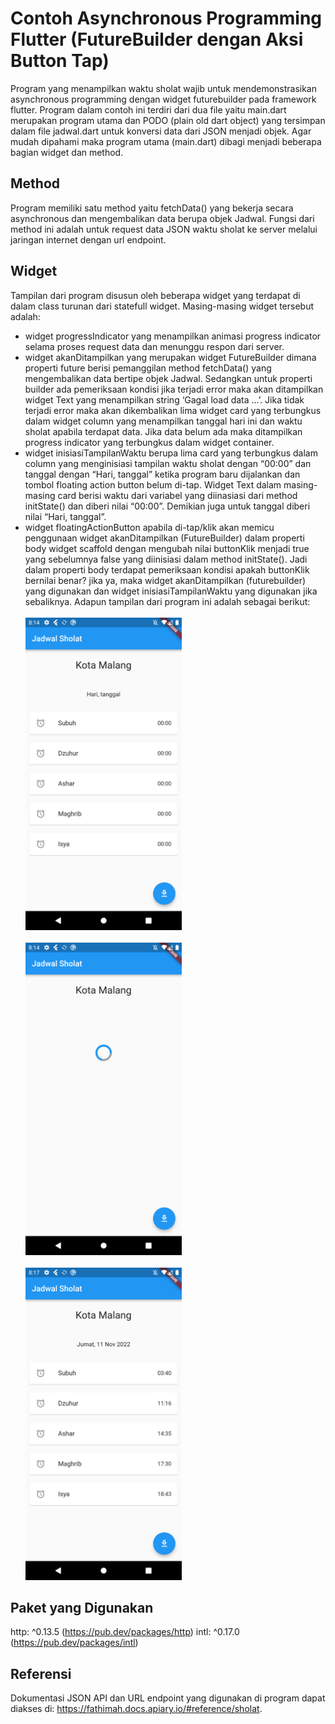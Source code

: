 # Contoh Asynchronous Programming Flutter (FutureBuilder dengan Aksi Button Tap)
Program yang menampilkan waktu sholat wajib untuk mendemonstrasikan asynchronous programming dengan widget futurebuilder pada framework flutter. Program dalam contoh ini terdiri dari dua file yaitu main.dart merupakan program utama dan PODO (plain old dart object) yang tersimpan dalam file jadwal.dart untuk konversi data dari JSON menjadi objek. Agar mudah dipahami maka program utama (main.dart) dibagi menjadi beberapa bagian widget dan method.
## Method
Program memiliki satu method yaitu fetchData() yang bekerja secara asynchronous dan mengembalikan data berupa objek Jadwal. Fungsi dari method ini adalah untuk request data JSON waktu sholat ke server melalui jaringan internet dengan url endpoint.
## Widget
Tampilan dari program disusun oleh beberapa widget yang terdapat di dalam class turunan dari statefull widget. Masing-masing widget tersebut adalah:
-	widget progressIndicator yang menampilkan animasi progress indicator selama proses request data dan menunggu respon dari server.
-	widget akanDitampilkan yang merupakan widget FutureBuilder dimana properti future berisi pemanggilan method fetchData() yang mengembalikan data bertipe objek Jadwal. Sedangkan untuk properti builder ada pemeriksaan kondisi jika terjadi error maka akan ditampilkan widget Text yang menampilkan string ‘Gagal load data …’. Jika tidak terjadi error maka akan dikembalikan lima widget card yang terbungkus dalam widget column yang menampilkan tanggal hari ini dan waktu sholat apabila terdapat data. Jika data belum ada maka ditampilkan progress indicator yang terbungkus dalam widget container.
-	widget inisiasiTampilanWaktu berupa lima card yang terbungkus dalam column yang menginisiasi tampilan waktu sholat dengan “00:00” dan tanggal dengan “Hari, tanggal” ketika program baru dijalankan dan tombol floating action button belum di-tap. Widget Text dalam masing-masing card berisi waktu dari variabel yang diinasiasi dari method initState() dan diberi nilai “00:00”. Demikian juga untuk tanggal diberi nilai “Hari, tanggal”.
-	widget floatingActionButton apabila di-tap/klik akan memicu penggunaan widget akanDitampilkan (FutureBuilder) dalam properti body widget scaffold dengan mengubah nilai buttonKlik menjadi true yang sebelumnya false yang diinisiasi dalam method initState(). Jadi dalam properti body terdapat pemeriksaan kondisi apakah buttonKlik bernilai benar? jika ya, maka widget akanDitampilkan (futurebuilder) yang digunakan dan  widget inisiasiTampilanWaktu yang digunakan jika sebaliknya.
Adapun tampilan dari program ini adalah sebagai berikut:
<br><br><img src="https://github.com/uqifumi/Contoh-Async-Programming-FutureBuilder-Aksi-Tombol/blob/master/dokumentasi/Gambar%2001%20waktu%20sholat.png" width="250"/><br>
<br><img src="https://github.com/uqifumi/Contoh-Async-Programming-FutureBuilder-Aksi-Tombol/blob/master/dokumentasi/Gambar%2002%20waktu%20sholat.png" width="250"/><br>
<br><img src="https://github.com/uqifumi/Contoh-Async-Programming-FutureBuilder-Aksi-Tombol/blob/master/dokumentasi/Gambar%2003%20waktu%20sholat.png" width="250"/><br>
## Paket yang Digunakan
http: ^0.13.5 (https://pub.dev/packages/http)
intl: ^0.17.0 (https://pub.dev/packages/intl)
## Referensi
Dokumentasi JSON API dan URL endpoint yang digunakan di program dapat diakses di: https://fathimah.docs.apiary.io/#reference/sholat.
